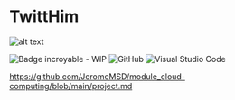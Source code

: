 # TwittHim
![alt text](https://github.com/NicolasMbong/TwittHim/blob/main/Nicolas.M_twitters_logo_in_a_gloomy_style_5fc2e3ac-e0f2-48c9-88b6-87c554b86783%20(2).png)



![Badge incroyable - WIP](https://img.shields.io/badge/Badge_incroyable-WIP-orange?style=for-the-badge)
![GitHub](https://img.shields.io/badge/github-%23121011.svg?style=for-the-badge&logo=github&logoColor=white)
![Visual Studio Code](https://img.shields.io/badge/Visual%20Studio%20Code-0078d7.svg?style=for-the-badge&logo=visual-studio-code&logoColor=white)


https://github.com/JeromeMSD/module_cloud-computing/blob/main/project.md
